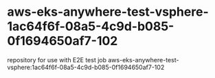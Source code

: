# aws-eks-anywhere-test-vsphere-1ac64f6f-08a5-4c9d-b085-0f1694650af7-102
repository for use with E2E test job aws-eks-anywhere-test-vsphere:1ac64f6f-08a5-4c9d-b085-0f1694650af7-102
